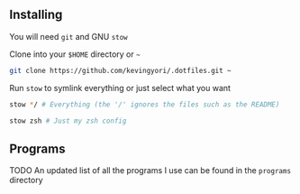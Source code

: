 ## Installing

You will need `git` and GNU `stow`

Clone into your `$HOME` directory or `~`

```bash
git clone https://github.com/kevingyori/.dotfiles.git ~
```

Run `stow` to symlink everything or just select what you want

```bash
stow */ # Everything (the '/' ignores the files such as the README)
```

```bash
stow zsh # Just my zsh config
```

## Programs
TODO
An updated list of all the programs I use can be found in the `programs` directory
